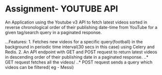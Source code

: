 # Assignment- YOUTUBE API

An Application using the Youtube v3 API to fetch latest videos sorted in reverse chronological order of their publishing date-time from YouTube for a given tag/search query in a paginated response.

...Features:
    1. Fetches new videos for a specific query(football) in the background in periodic time interval(30 secs in this case) using Celery and Redis.
    2. An API endpoint with GET and POST request to return latest videos in descending order of their publishing date in a paginated response. 
    ..* GET request fetches all the videos/
    ..* POST request sends a query which videos can be filtered( eg - Messi)
    
